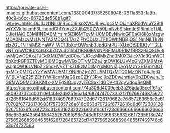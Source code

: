 https://private-user-images.githubusercontent.com/138000437/352506048-03f1a853-1a9b-40c9-b6cc-96723de558b1.gif?jwt=eyJhbGciOiJIUzI1NiIsInR5cCI6IkpXVCJ9.eyJpc3MiOiJnaXRodWIuY29tIiwiYXVkIjoicmF3LmdpdGh1YnVzZXJjb250ZW50LmNvbSIsImtleSI6ImtleTUiLCJleHAiOjE3MjI1NDA0MjYsIm5iZiI6MTcyMjU0MDEyNiwicGF0aCI6Ii8xMzgwMDA0MzcvMzUyNTA2MDQ4LTAzZjFhODUzLTFhOWItNDBjOS1iNmNjLTk2NzIzZGU1NThiMS5naWY_WC1BbXotQWxnb3JpdGhtPUFXUzQtSE1BQy1TSEEyNTYmWC1BbXotQ3JlZGVudGlhbD1BS0lBVkNPRFlMU0E1M1BRSzRaQSUyRjIwMjQwODAxJTJGdXMtZWFzdC0xJTJGczMlMkZhd3M0X3JlcXVlc3QmWC1BbXotRGF0ZT0yMDI0MDgwMVQxOTIyMDZaJlgtQW16LUV4cGlyZXM9MzAwJlgtQW16LVNpZ25hdHVyZT1kZDEzMDllMjYxMGNlZjUyYjMzY2E1ZmY0OTgxMTg0MTQzYzYwMWU5MTZjNjBhZjg1ZGU5MTQxMTQ0MzZiNTc4JlgtQW16LVNpZ25lZEhlYWRlcnM9aG9zdCZhY3Rvcl9pZD0wJmtleV9pZD0wJnJlcG9faWQ9MCJ9.KNfx-XMEgSIOJqvzyiEC8ax1dGDV-td2qyVdqgSeQMI
https://camo.githubusercontent.com/74a306d4009ceb3a26ada05ce1f61a7a80973737cd00110e14bfe2d9251e5a14/68747470733a2f2f6769746875622d726561646d652d61637469766974792d67726170682e76657263656c2e6170702f67726170683f757365726e616d653d70726f6772616d6d617230312662675f636f6c6f723d31363162323226636f6c6f723d666666666666266c696e653d64356435643526706f696e743d61373663366326617265613d7472756526686964655f626f726465723d7472756526686964655f7469746c653d74727565
